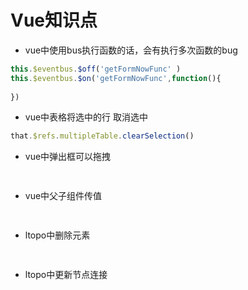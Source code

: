 # Vue知识点

*  vue中使用bus执行函数的话，会有执行多次函数的bug
```JavaScript
this.$eventbus.$off('getFormNowFunc' )
this.$eventbus.$on('getFormNowFunc',function(){  
 
})

```

*  vue中表格将选中的行 取消选中
```JavaScript
that.$refs.multipleTable.clearSelection()

```

*  vue中弹出框可以拖拽
```JavaScript
 

```

*  vue中父子组件传值
```JavaScript
 

```

*  ltopo中删除元素
```JavaScript
 

```


*  ltopo中更新节点连接
```JavaScript
 

```
 
